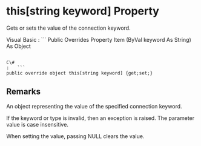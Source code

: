 <!-- loio3c14b0496c5f1014ba5e8d3f6b096db7 -->

# this\[string keyword\] Property

Gets or sets the value of the connection keyword.



Visual Basic
:   ```
Public Overrides Property Item (ByVal keyword As String) As Object
```

C\#
:   ```
public override object this[string keyword] {get;set;}
```



## Remarks

An object representing the value of the specified connection keyword.

If the keyword or type is invalid, then an exception is raised. The parameter value is case insensitive.

When setting the value, passing NULL clears the value.

